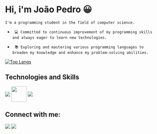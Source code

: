# Hi, i'm João Pedro 😀


  `I'm a programming student in the field of computer science.`

- ` 💻 Committed to continuous improvement of my programming skills and always eager to learn new technologies.`

- ` 📚 Exploring and mastering various programming languages to broaden my knowledge and enhance my problem-solving abilities.`

[![Top Langs](https://github-readme-stats.vercel.app/api/top-langs/?username=joaolouback&layout=donut&theme=tokyonight&langs_count=8&card_width=300)](https://github.com/anuraghazra/github-readme-stats)

## Technologies and Skills

<div style="display: inline_block">
  <img align="center" src="https://skillicons.dev/icons?i=html,css,javascript,java,c,python,react"/>
  <img align="center" height="50" width="50" src="https://cdn.jsdelivr.net/gh/devicons/devicon@latest/icons/azuresqldatabase/azuresqldatabase-original.svg" />
  <img align="center" src="https://skillicons.dev/icons?i=mysql,figma,firebase,git,vscode"/>
</div>
  
## Connect with me:

<div>
  <a href="https://www.instagram.com/jpestevao_/" target="_blank"><img src="https://img.shields.io/badge/-Instagram-%23E4405F?style=for-the-badge&logo=instagram&logoColor=white" target="_blank"></a>
  <a href="https://www.linkedin.com/in/joaopedrobr/" target="_blank"><img src="https://img.shields.io/badge/-LinkedIn-%230077B5?style=for-the-badge&logo=linkedin&logoColor=white" target="_blank"></a> 
</div>

